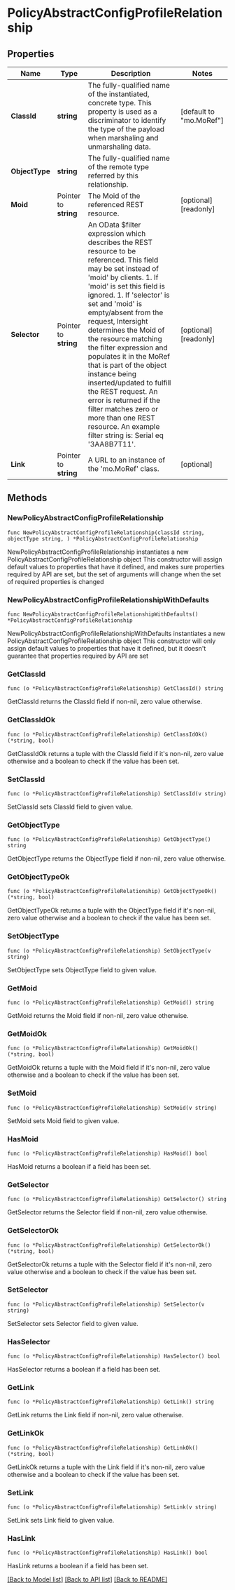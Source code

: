 # PolicyAbstractConfigProfileRelationship

## Properties

Name | Type | Description | Notes
------------ | ------------- | ------------- | -------------
**ClassId** | **string** | The fully-qualified name of the instantiated, concrete type. This property is used as a discriminator to identify the type of the payload when marshaling and unmarshaling data. | [default to "mo.MoRef"]
**ObjectType** | **string** | The fully-qualified name of the remote type referred by this relationship. | 
**Moid** | Pointer to **string** | The Moid of the referenced REST resource. | [optional] [readonly] 
**Selector** | Pointer to **string** | An OData $filter expression which describes the REST resource to be referenced. This field may be set instead of &#39;moid&#39; by clients. 1. If &#39;moid&#39; is set this field is ignored. 1. If &#39;selector&#39; is set and &#39;moid&#39; is empty/absent from the request, Intersight determines the Moid of the resource matching the filter expression and populates it in the MoRef that is part of the object instance being inserted/updated to fulfill the REST request. An error is returned if the filter matches zero or more than one REST resource. An example filter string is: Serial eq &#39;3AA8B7T11&#39;. | [optional] [readonly] 
**Link** | Pointer to **string** | A URL to an instance of the &#39;mo.MoRef&#39; class. | [optional] 

## Methods

### NewPolicyAbstractConfigProfileRelationship

`func NewPolicyAbstractConfigProfileRelationship(classId string, objectType string, ) *PolicyAbstractConfigProfileRelationship`

NewPolicyAbstractConfigProfileRelationship instantiates a new PolicyAbstractConfigProfileRelationship object
This constructor will assign default values to properties that have it defined,
and makes sure properties required by API are set, but the set of arguments
will change when the set of required properties is changed

### NewPolicyAbstractConfigProfileRelationshipWithDefaults

`func NewPolicyAbstractConfigProfileRelationshipWithDefaults() *PolicyAbstractConfigProfileRelationship`

NewPolicyAbstractConfigProfileRelationshipWithDefaults instantiates a new PolicyAbstractConfigProfileRelationship object
This constructor will only assign default values to properties that have it defined,
but it doesn't guarantee that properties required by API are set

### GetClassId

`func (o *PolicyAbstractConfigProfileRelationship) GetClassId() string`

GetClassId returns the ClassId field if non-nil, zero value otherwise.

### GetClassIdOk

`func (o *PolicyAbstractConfigProfileRelationship) GetClassIdOk() (*string, bool)`

GetClassIdOk returns a tuple with the ClassId field if it's non-nil, zero value otherwise
and a boolean to check if the value has been set.

### SetClassId

`func (o *PolicyAbstractConfigProfileRelationship) SetClassId(v string)`

SetClassId sets ClassId field to given value.


### GetObjectType

`func (o *PolicyAbstractConfigProfileRelationship) GetObjectType() string`

GetObjectType returns the ObjectType field if non-nil, zero value otherwise.

### GetObjectTypeOk

`func (o *PolicyAbstractConfigProfileRelationship) GetObjectTypeOk() (*string, bool)`

GetObjectTypeOk returns a tuple with the ObjectType field if it's non-nil, zero value otherwise
and a boolean to check if the value has been set.

### SetObjectType

`func (o *PolicyAbstractConfigProfileRelationship) SetObjectType(v string)`

SetObjectType sets ObjectType field to given value.


### GetMoid

`func (o *PolicyAbstractConfigProfileRelationship) GetMoid() string`

GetMoid returns the Moid field if non-nil, zero value otherwise.

### GetMoidOk

`func (o *PolicyAbstractConfigProfileRelationship) GetMoidOk() (*string, bool)`

GetMoidOk returns a tuple with the Moid field if it's non-nil, zero value otherwise
and a boolean to check if the value has been set.

### SetMoid

`func (o *PolicyAbstractConfigProfileRelationship) SetMoid(v string)`

SetMoid sets Moid field to given value.

### HasMoid

`func (o *PolicyAbstractConfigProfileRelationship) HasMoid() bool`

HasMoid returns a boolean if a field has been set.

### GetSelector

`func (o *PolicyAbstractConfigProfileRelationship) GetSelector() string`

GetSelector returns the Selector field if non-nil, zero value otherwise.

### GetSelectorOk

`func (o *PolicyAbstractConfigProfileRelationship) GetSelectorOk() (*string, bool)`

GetSelectorOk returns a tuple with the Selector field if it's non-nil, zero value otherwise
and a boolean to check if the value has been set.

### SetSelector

`func (o *PolicyAbstractConfigProfileRelationship) SetSelector(v string)`

SetSelector sets Selector field to given value.

### HasSelector

`func (o *PolicyAbstractConfigProfileRelationship) HasSelector() bool`

HasSelector returns a boolean if a field has been set.

### GetLink

`func (o *PolicyAbstractConfigProfileRelationship) GetLink() string`

GetLink returns the Link field if non-nil, zero value otherwise.

### GetLinkOk

`func (o *PolicyAbstractConfigProfileRelationship) GetLinkOk() (*string, bool)`

GetLinkOk returns a tuple with the Link field if it's non-nil, zero value otherwise
and a boolean to check if the value has been set.

### SetLink

`func (o *PolicyAbstractConfigProfileRelationship) SetLink(v string)`

SetLink sets Link field to given value.

### HasLink

`func (o *PolicyAbstractConfigProfileRelationship) HasLink() bool`

HasLink returns a boolean if a field has been set.


[[Back to Model list]](../README.md#documentation-for-models) [[Back to API list]](../README.md#documentation-for-api-endpoints) [[Back to README]](../README.md)


